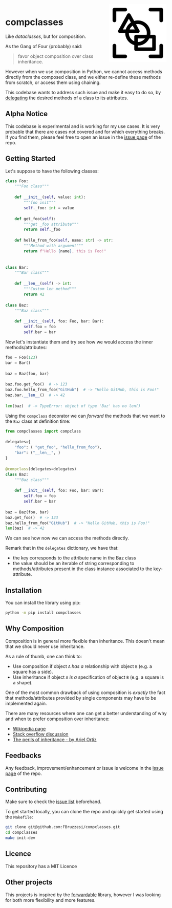 <img src="docs/img/compclass-logo.svg" width=180 height=180 align="right">

# compclasses

Like *dataclasses*, but for composition.

As the Gang of Four (probably) said:

> favor object composition over class inheritance.

However when we use composition in Python, we cannot access methods directly from the composed class, and we either re-define these methods from scratch, or access them using chaining.

This codebase wants to address such issue and make it easy to do so, by [delegating](https://en.wikipedia.org/wiki/Delegation_(object-oriented_programming)) the desired methods of a class to its attributes.

## Alpha Notice

This codebase is experimental and is working for my use cases. It is very probable that there are cases not covered and for which everything breaks. If you find them, please feel free to open an issue in the [issue page](https://github.com/FBruzzesi/compclasses/issues) of the repo.

## Getting Started

Let's suppose to have the following classes:

```python
class Foo:
    """Foo class"""

    def __init__(self, value: int):
        """foo init"""
        self._foo: int = value

    def get_foo(self):
        """get _foo attribute"""
        return self._foo

    def hello_from_foo(self, name: str) -> str:
        """Method with argument"""
        return f"Hello {name}, this is Foo!"


class Bar:
    """Bar class"""

    def __len__(self) -> int:
        """Custom len method"""
        return 42

class Baz:
    """Baz class"""

    def __init__(self, foo: Foo, bar: Bar):
        self.foo = foo
        self.bar = bar
```

Now let's instantiate them and try see how we would access the inner methods/attributes:

```python
foo = Foo(123)
bar = Bar()

baz = Baz(foo, bar)

baz.foo.get_foo()  # -> 123
baz.foo.hello_from_foo("GitHub")  # -> "Hello GitHub, this is Foo!"
baz.bar.__len__()  # -> 42

len(baz)  # -> TypeError: object of type 'Baz' has no len()
```

Using the `compclass` decorator we can *forward* the methods that we want to the `Baz` class at definition time:

```python
from compclasses import compclass

delegates={
    "foo": ( "get_foo", "hello_from_foo"),
    "bar": ("__len__", )
}

@compclass(delegates=delegates)
class Baz:
    """Baz class"""

    def __init__(self, foo: Foo, bar: Bar):
        self.foo = foo
        self.bar = bar

baz = Baz(foo, bar)
baz.get_foo()  # -> 123
baz.hello_from_foo("GitHub")  # -> "Hello GitHub, this is Foo!"
len(baz)  # -> 42
```

We can see how now we can access the methods directly.

Remark that in the `delegates` dictionary, we have that:

- the key corresponds to the attribute name in the Baz class
- the value should be an iterable of string corresponding to methods/attributes present in the class instance associated to the key-attribute.

## Installation

You can install the library using pip:

```bash
python -m pip install compclasses
```

## Why Composition

Composition is in general more flexible than inheritance. This doesn't mean that we should never use inheritance.

As a rule of thumb, one can think to:

- Use composition if object `A` *has a* relationship with object `B` (e.g. a square has a side).
- Use inheritance if object `A` *is a* specification of object `B` (e.g. a square is a shape).

One of the most common drawback of using composition is *exactly* the fact that methods/attributes provided by single components may have to be implemented again.

There are many resources where one can get a better understanding of why and when to prefer composition over inheritance:

- [Wikipedia page](https://en.wikipedia.org/wiki/Composition_over_inheritance)
- [Stack overflow discussion](https://stackoverflow.com/questions/49002/prefer-composition-over-inheritance)
- [The perils of inheritance - by Ariel Ortiz](https://www.youtube.com/watch?v=YXiaWtc0cgE&list=WL&index=1)

## Feedbacks

Any feedback, improvement/enhancement or issue is welcome in the [issue page](https://github.com/FBruzzesi/compclasses/issues) of the repo.

## Contributing

Make sure to check the [issue list](https://github.com/FBruzzesi/compclasses/issues) beforehand.

To get started locally, you can clone the repo and quickly get started using the `Makefile`:

```bash
git clone git@github.com:FBruzzesi/compclasses.git
cd compclasses
make init-dev
```

## Licence

This repository has a MIT Licence

## Other projects

This projects is inspired by the [forwardable](https://github.com/5long/forwardable) library, however I was looking for both more flexibility and more features.
